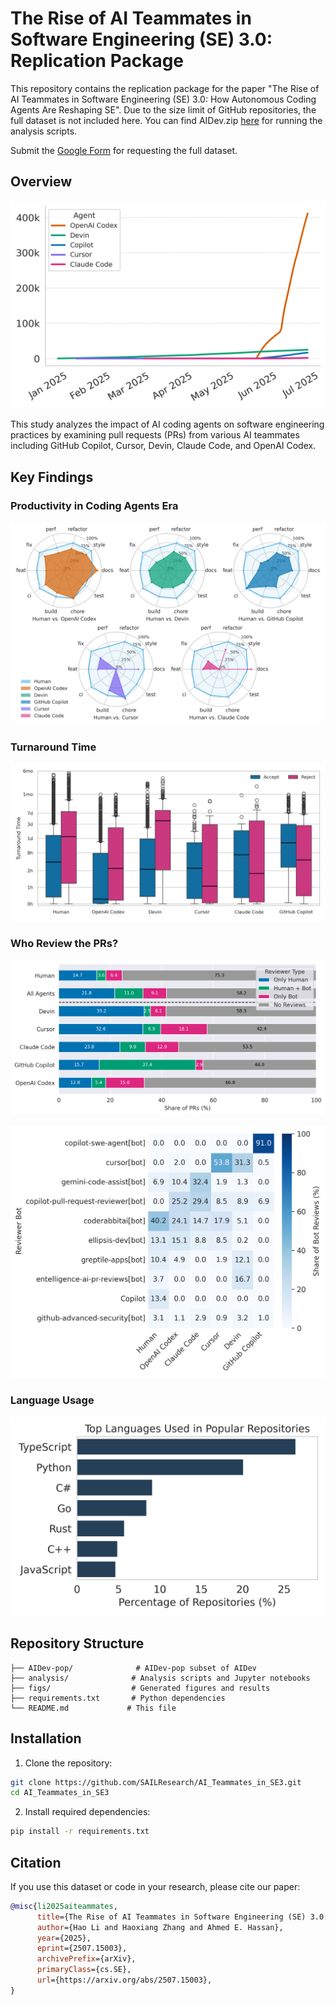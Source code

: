 # The Rise of AI Teammates in Software Engineering (SE) 3.0: Replication Package

This repository contains the replication package for the paper "The Rise of AI Teammates in Software Engineering (SE) 3.0: How Autonomous Coding Agents Are Reshaping SE". Due to the size limit of GitHub repositories, the full dataset is not included here. You can find AIDev.zip [here](https://drive.google.com/file/d/12HYEa_4aEsCSi8Q1X-TkOHPiNUJW9FBF/view?usp=drive_link) for running the analysis scripts.

Submit the [Google Form](https://docs.google.com/forms/d/e/1FAIpQLSfXTmX9Az3t1WUrDQSxrIW1kPLLLAK7ANY4Sw7dBbZ2_XiW8A/viewform?usp=sharing&ouid=108962539638518204552) for requesting the full dataset.

## Overview

![](./figs/pr_cumulative.png)

This study analyzes the impact of AI coding agents on software engineering practices by examining pull requests (PRs) from various AI teammates including GitHub Copilot, Cursor, Devin, Claude Code, and OpenAI Codex.

## Key Findings

### Productivity in Coding Agents Era

![pr_merge_compare_radar.png](figs%2Fpr_merge_compare_radar.png)

### Turnaround Time

![](figs%2Fturnaround_distribution.png)

### Who Review the PRs?

![](./figs/reviewer_classification_stacked.png)

![](./figs/bot_heatmap.png)

### Language Usage

![](figs%2Ftotal_language_percentages_top.png)

## Repository Structure

```
├── AIDev-pop/              # AIDev-pop subset of AIDev
├── analysis/              # Analysis scripts and Jupyter notebooks
├── figs/                  # Generated figures and results
├── requirements.txt       # Python dependencies
└── README.md             # This file
```


## Installation

1. Clone the repository:
```bash
git clone https://github.com/SAILResearch/AI_Teammates_in_SE3.git
cd AI_Teammates_in_SE3
```

2. Install required dependencies:
```bash
pip install -r requirements.txt
```

## Citation

If you use this dataset or code in your research, please cite our paper:

```bibtex
@misc{li2025aiteammates,
      title={The Rise of AI Teammates in Software Engineering (SE) 3.0: How Autonomous Coding Agents Are Reshaping Software Engineering}, 
      author={Hao Li and Haoxiang Zhang and Ahmed E. Hassan},
      year={2025},
      eprint={2507.15003},
      archivePrefix={arXiv},
      primaryClass={cs.SE},
      url={https://arxiv.org/abs/2507.15003}, 
}
```
